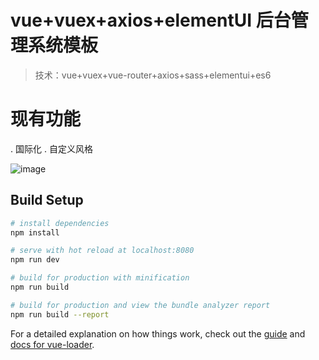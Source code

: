 # vue+vuex+axios+elementUI 后台管理系统模板

> 技术：vue+vuex+vue-router+axios+sass+elementui+es6

# 现有功能
 . 国际化
 . 自定义风格

 ![image](https://github.com/guozhikun/vue-admin/01.png)

## Build Setup

``` bash
# install dependencies
npm install

# serve with hot reload at localhost:8080
npm run dev

# build for production with minification
npm run build

# build for production and view the bundle analyzer report
npm run build --report
```

For a detailed explanation on how things work, check out the [guide](http://vuejs-templates.github.io/webpack/) and [docs for vue-loader](http://vuejs.github.io/vue-loader).
